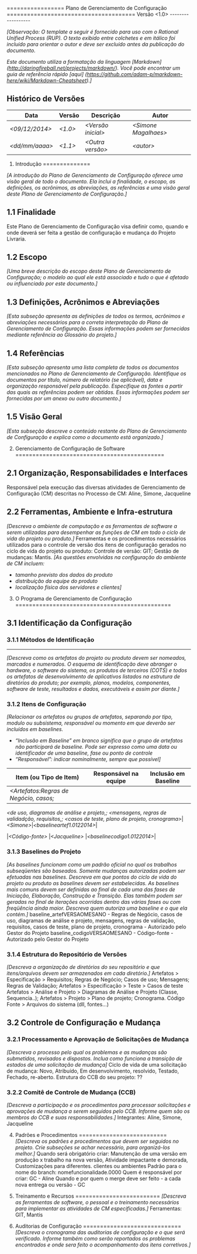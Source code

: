 <Nome do Projeto>
=================
Plano de Gerenciamento de Configuração
======================================
Versão &lt;1.0&gt;
------------------

_[Observação: O template a seguir é fornecido para uso com o Rational Unified Process (RUP).  O texto exibido entre colchetes e em itálico foi incluído para orientar o autor e deve ser excluído antes da publicação do documento._

_Este documento utiliza a formatação da linguagem [Markdown] (http://daringfireball.net/projects/markdown/). Você pode encontrar um guia de referência rápido [aqui] (https://github.com/adam-p/markdown-here/wiki/Markdown-Cheatsheet).]_

Histórico de Versões
--------------------

|Data                |Versão       |Descrição               |Autor          |
|--------------------|-------------|------------------------|---------------|
|_&lt;09/12/2014&gt;_|_&lt;1.0&gt;_|_&lt;Versão inicial&gt;_|_&lt;Simone Magalhaes&gt;_|
|_&lt;dd/mm/aaaa&gt;_|_&lt;1.1&gt;_|_&lt;Outra versão&gt;_  |_&lt;autor&gt;_|



1. Introdução
==============

_[A introdução do Plano de Gerenciamento de Configuração  oferece uma visão geral de todo o documento. 
Ela inclui a finalidade, o escopo, as definições, os acrônimos, as abreviações, as referências e uma visão geral deste
Plano de Gerenciamento de Configuração.]_

1.1 Finalidade
---------------
Este Plano de Gerenciamento de Configuração visa definir como, quando e onde deverá ser feita a gestão de configuração e mudança do Projeto Livraria.

1.2 Escopo
----------
_[Uma breve descrição do escopo deste Plano de Gerenciamento de Configuração; o modelo ao qual ele está associado e tudo o que é afetado ou influenciado por este documento.]_

1.3 Definições, Acrônimos e Abreviações
---------------------------------------
_[Esta subseção apresenta as definições de todos os termos, acrônimos e abreviações necessários para a correta interpretação do Plano de Gerenciamento de Configuração.  Essas informações podem ser fornecidas mediante referência ao Glossário do projeto.]_

1.4 Referências
---------------
_[Esta subseção apresenta uma lista completa de todos os documentos mencionados no Plano de Gerenciamento de Configuração. Identifique os documentos por título, número de relatório (se aplicável), data e organização responsável pela publicação. Especifique as fontes a partir das quais as referências podem ser obtidas. Essas informações podem ser fornecidas por um anexo ou outro documento.]_

1.5 Visão Geral
---------------
_[Esta subseção descreve o conteúdo restante do Plano de Gerenciamento de Configuração e explica como o documento está organizado.]_



2. Gerenciamento de Configuração de Software
============================================

2.1 Organização, Responsabilidades e Interfaces
------------------------------------------------
Responsável pela execução das diversas atividades de Gerenciamento de Configuração (CM) descritas no Processo de CM: Aline, Simone, Jacqueline

2.2 Ferramentas, Ambiente e Infra-estrutura
-------------------------------------------
_[Descreva o ambiente de computação e as ferramentas de software a serem utilizadas para desempenhar as funções de CM em todo o ciclo de vida do projeto ou produto.]_
Ferramentas e os procedimentos necessários utilizados para o controle de versão dos itens de configuração gerados no ciclo de vida do projeto ou produto: Controle de versão:  GIT; Gestão de mudanças: Mantis.
_[As questões envolvidas na configuração do ambiente de CM incluem:_
* _tamanho previsto dos dados do produto_
* _distribuição da equipe do produto_
* _localização física dos servidores e clientes]_
 


3. O Programa de Gerenciamento de Configuração
==============================================

3.1 Identificação da Configuração
---------------------------------
### 3.1.1 Métodos de Identificação
----------------------------------
_[Descreva como os artefatos do projeto ou produto devem ser nomeados, marcados e numerados. O esquema de identificação deve abranger o hardware, o software do sistema, os produtos de terceiros (COTS) e todos os artefatos de desenvolvimento de aplicativos listados na estrutura de diretórios do produto; por exemplo, planos, modelos, componentes, software de teste, resultados e dados, executáveis e assim por diante.]_

### 3.1.2 Itens de Configuração
_[Relacionar os artefatos ou grupos de artefatos, separando por tipo, modulo ou subsistema, responsável ou momento em que deverão ser incluídos em baselines._
* _“Inclusão em Baseline” em branco significa que o grupo de artefatos não participará de baseline. Pode ser expresso como uma data ou identificador de uma baseline, fase ou ponto de controle_
* _“Responsável”: indicar nominalmente, sempre que possível]_

| Item (ou Tipo de Item)                           | Responsável na equipe	     | Inclusão em Baseline |
|--------------------------------------------------|----------------------------|----------------------|
|_&lt;Artefatos:Regras de Negócio, casos;_ 
_&lt;de uso, diagramas de análise e projeto,;_
_&lt;mensagens, regras de validadção, requisitos,;_
_&lt;casos de teste, plano de projeto, cronograma&gt;_|_&lt;Simone&gt;_|_&lt;baselineartef1.0122014&gt;_|
                                         
|_&lt;Código-fonte&gt;_                            |_&lt;Jacqueline&gt;_        |_&lt;baselinecodigo1.0122014&gt;_|

### 3.1.3 Baselines do Projeto

_[As baselines funcionam como um padrão oficial no qual os trabalhos subseqüentes são baseados. Somente mudanças autorizadas podem ser efetuadas nas baselines._
_Descreva em que pontos do ciclo de vida do projeto ou produto as baselines devem ser estabelecidas. As baselines mais comuns devem ser definidas ao final de cada uma das fases de Iniciação, Elaboração, Construção e Transição. Elas também podem ser geradas no final de iterações ocorridas dentro das várias fases ou com freqüência ainda maior._
_Descreva quem autoriza uma baseline e o que ela contém.]_
baseline_artefVERSAOMESANO - Regras de Negócio, casos de uso, diagramas de análise e projeto, mensagens, regras de validação, requisitos, casos de teste, plano de projeto, cronograma - Autorizado pelo Gestor do Projeto
baseline_codigoVERSAOMESANO - Código-fonte - Autorizado pelo Gestor do Projeto

### 3.1.4 Estrutura do Repositório de Versões
_[Descreva a organização de diretórios do seu repositório e que itens/arquivos devem ser armazenados em cada diretório.]_
Artefatos > Especificação > Requisitos; Regras de Negócio; Casos de uso; Mensagens; Regras de Validação;
Artefatos > Especificação > Teste > Casos de teste
Artefatos > Análise e Projeto > Diagramas de Análise e Projeto (Classe, Sequencia..);
Artefatos > Projeto > Plano de projeto; Cronograma.
Código Fonte > Arquivos do sistema (dll, fontes...)

3.2 Controle de Configuração e Mudança
--------------------------------------

### 3.2.1 Processamento e Aprovação de Solicitações de Mudança
_[Descreva o processo pelo qual os problemas e as mudanças são submetidos, revisados e dispostos. Inclua como funciona a transição de estados de uma solicitação de mudança]_
Ciclo de vida de uma solicitação de mudança: Novo, Atribuído, Em desenvolvimento, resolvido, Testado, Fechado, re-aberto.
Estrutura do CCB do seu projeto: ??


### 3.2.2 Comitê de Controle de Mudança (CCB)
_[Descreva a participação e os procedimentos para processar solicitações e aprovações de mudança a serem seguidos pelo CCB. Informe quem são os membros do CCB e suas responsabilidades.]_
Integrantes: Aline, Simone, Jacqueline


4. Padrões e Procedimentos
==========================
_[Descreva os padrões e procedimentos que devem ser seguidos no projeto. Crie subseções se achar necessário, para organizá-los melhor.]_
Quando será obrigatório criar: Manutenção de uma versão em produção x trabalho na nova
versão, Atividade impactante e demorada, Customizações para diferentes.
clientes ou ambientes
Padrão para o nome do branch: nomefuncionalidade.0000
Quem é responsável por criar: GC - Aline
Quando e por quem o merge deve ser feito - a cada nova entrega ou versão - GC


5. Treinamento e Recursos
=========================
_[Descreva as ferramentas de software, o pessoal e o treinamento necessários para implementar as atividades de CM especificadas.]_
Ferramentas: GIT, Mantis


6. Auditorias de Configuração
=============================
_[Descreva o cronograma das auditorias de configuração e o que será verificado. Informe também como serão reportados os problemas encontrados e onde sera feito o acompanhamento dos itens corretivos.]_
